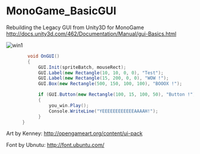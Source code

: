 # MonoGame_BasicGUI
Rebuilding the Legacy GUI from Unity3D for MonoGame
http://docs.unity3d.com/462/Documentation/Manual/gui-Basics.html

![win1](https://cloud.githubusercontent.com/assets/1466920/13226860/f7430764-d993-11e5-8687-4e2555abc24f.PNG)

```C#
        void OnGUI()
        {
            GUI.Init(spriteBatch, mouseRect);
            GUI.Label(new Rectangle(10, 10, 0, 0), "Test");
            GUI.Label(new Rectangle(15, 200, 0, 0), "WOW !");
            GUI.Box(new Rectangle(500, 150, 100, 100), "BOOOX !");

            if (GUI.Button(new Rectangle(100, 15, 100, 50), "Button !"))
            {
                you_win.Play();
                Console.WriteLine("YEEEEEEEEEEEEAAAAH!");
            }
      }
```

Art by Kenney:
http://opengameart.org/content/ui-pack

Font by Ubnutu:
http://font.ubuntu.com/
